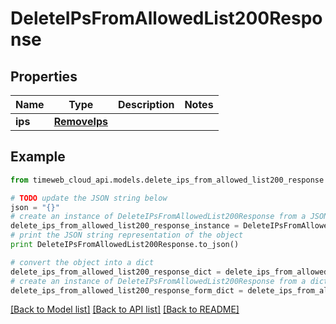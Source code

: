 # DeleteIPsFromAllowedList200Response


## Properties
Name | Type | Description | Notes
------------ | ------------- | ------------- | -------------
**ips** | [**RemoveIps**](RemoveIps.md) |  | 

## Example

```python
from timeweb_cloud_api.models.delete_ips_from_allowed_list200_response import DeleteIPsFromAllowedList200Response

# TODO update the JSON string below
json = "{}"
# create an instance of DeleteIPsFromAllowedList200Response from a JSON string
delete_ips_from_allowed_list200_response_instance = DeleteIPsFromAllowedList200Response.from_json(json)
# print the JSON string representation of the object
print DeleteIPsFromAllowedList200Response.to_json()

# convert the object into a dict
delete_ips_from_allowed_list200_response_dict = delete_ips_from_allowed_list200_response_instance.to_dict()
# create an instance of DeleteIPsFromAllowedList200Response from a dict
delete_ips_from_allowed_list200_response_form_dict = delete_ips_from_allowed_list200_response.from_dict(delete_ips_from_allowed_list200_response_dict)
```
[[Back to Model list]](../README.md#documentation-for-models) [[Back to API list]](../README.md#documentation-for-api-endpoints) [[Back to README]](../README.md)


